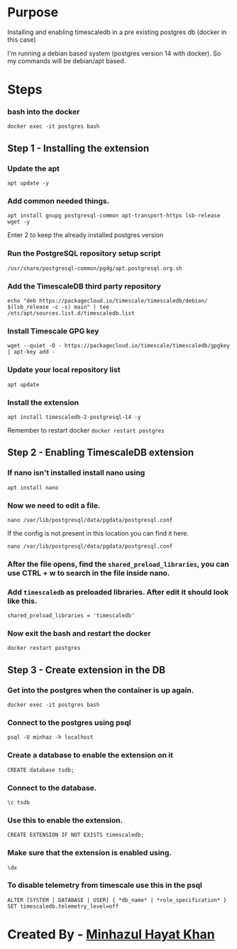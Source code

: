 # Purpose
Installing and enabling timescaledb in a pre existing postgres db (docker in this case)

I'm running a debian based system (postgres version 14 with docker). So my commands will be debian/apt based.

# Steps

### bash into the docker
`docker exec -it postgres bash`

## Step 1 - Installing the extension
### Update the apt
`apt update -y`

### Add common needed things.
`apt install gnupg postgresql-common apt-transport-https lsb-release wget -y`

Enter 2 to keep the already installed postgres version

### Run the PostgreSQL repository setup script
`/usr/share/postgresql-common/pgdg/apt.postgresql.org.sh`

### Add the TimescaleDB third party repository
`echo "deb https://packagecloud.io/timescale/timescaledb/debian/ $(lsb_release -c -s) main" | tee /etc/apt/sources.list.d/timescaledb.list`

<!-- original command with the sudo
echo "deb https://packagecloud.io/timescale/timescaledb/debian/ $(lsb_release -c -s) main" | sudo tee /etc/apt/sources.list.d/timescaledb.list 
-->

### Install Timescale GPG key
`wget --quiet -O - https://packagecloud.io/timescale/timescaledb/gpgkey | apt-key add -`

<!-- original command with the sudo 
wget --quiet -O - https://packagecloud.io/timescale/timescaledb/gpgkey | sudo apt-key add - 
-->

### Update your local repository list
`apt update`


### Install the extension
`apt install timescaledb-2-postgresql-14 -y`

Remember to restart docker
`docker restart postgres`

## Step 2 - Enabling TimescaleDB extension

### If nano isn't installed install nano using
`apt install nano`

### Now we need to edit a file. 
`nano /var/lib/postgresql/data/pgdata/postgresql.conf`

If the config is not present in this location you can find it here.

`nano /var/lib/postgresql/data/pgdata/postgresql.conf`


### After the file opens, find the `shared_preload_libraries`, you can use CTRL + w to search in the file inside nano.

### Add `timescaledb` as preloaded libraries. After edit it should look like this.
`shared_preload_libraries = 'timescaledb'`

### Now exit the bash and restart the docker
`docker restart postgres`

## Step 3 - Create extension in the DB

### Get into the postgres when the container is up again.
`docker exec -it postgres bash`

### Connect to the postgres using psql
`psql -U minhaz -h localhost`


### Create a database to enable the extension on it
`CREATE database tsdb;`

### Connect to the database.
`\c tsdb`

### Use this to enable the extension.
`CREATE EXTENSION IF NOT EXISTS timescaledb;`

### Make sure that the extension is enabled using.
`\dx`


### To disable telemetry from timescale use this in the psql
`ALTER [SYSTEM | DATABASE | USER] { *db_name* | *role_specification* } SET timescaledb.telemetry_level=off`


#
# Created By - [Minhazul Hayat Khan](https://github.com/minhaz1217)
